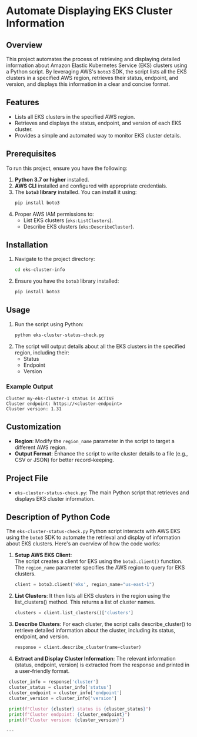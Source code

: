 # Automate Displaying EKS Cluster Information

## Overview
This project automates the process of retrieving and displaying detailed information about Amazon Elastic Kubernetes Service (EKS) clusters using a Python script. By leveraging AWS's `boto3` SDK, the script lists all the EKS clusters in a specified AWS region, retrieves their status, endpoint, and version, and displays this information in a clear and concise format.

## Features
- Lists all EKS clusters in the specified AWS region.
- Retrieves and displays the status, endpoint, and version of each EKS cluster.
- Provides a simple and automated way to monitor EKS cluster details.

## Prerequisites
To run this project, ensure you have the following:
1. **Python 3.7 or higher** installed.
2. **AWS CLI** installed and configured with appropriate credentials.
3. The **`boto3` library** installed. You can install it using:
   ```bash
   pip install boto3
   ```
4. Proper AWS IAM permissions to:
   - List EKS clusters (`eks:ListClusters`).
   - Describe EKS clusters (`eks:DescribeCluster`).

## Installation
1. Navigate to the project directory:
   ```bash
   cd eks-cluster-info
   ```
2. Ensure you have the `boto3` library installed:
   ```bash
   pip install boto3
   ```

## Usage
1. Run the script using Python:
   ```bash
   python eks-cluster-status-check.py
   ```
2. The script will output details about all the EKS clusters in the specified region, including their:
   - Status
   - Endpoint
   - Version

### Example Output
```plaintext
Cluster my-eks-cluster-1 status is ACTIVE
Cluster endpoint: https://<cluster-endpoint>
Cluster version: 1.31
```

## Customization
- **Region**: Modify the `region_name` parameter in the script to target a different AWS region.
- **Output Format**: Enhance the script to write cluster details to a file (e.g., CSV or JSON) for better record-keeping.

## Project File
- `eks-cluster-status-check.py`: The main Python script that retrieves and displays EKS cluster information.

## Description of Python Code

The `eks-cluster-status-check.py` Python script interacts with AWS EKS using the `boto3` SDK to automate the retrieval and display of information about EKS clusters. Here's an overview of how the code works:

1. **Setup AWS EKS Client**:  
   The script creates a client for EKS using the `boto3.client()` function. The `region_name` parameter specifies the AWS region to query for EKS clusters.
   ```python
   client = boto3.client('eks', region_name="us-east-1")
   ```

2. **List Clusters**:
   It then lists all EKS clusters in the region using the list_clusters() method. This returns a list of cluster names.
   ```python
   clusters = client.list_clusters()['clusters']
   ```

3. **Describe Clusters**:
   For each cluster, the script calls describe_cluster() to retrieve detailed information about the cluster, including its status, endpoint, and version.
   ```python
   response = client.describe_cluster(name=cluster)
   ```
    
 4. **Extract and Display Cluster Information**:
   The relevant information (status, endpoint, version) is extracted from the response and printed in a user-friendly format.
   ```python 
    cluster_info = response['cluster']
    cluster_status = cluster_info['status']
    cluster_endpoint = cluster_info['endpoint']
    cluster_version = cluster_info['version']
    
    print(f"Cluster {cluster} status is {cluster_status}")
    print(f"Cluster endpoint: {cluster_endpoint}")
    print(f"Cluster version: {cluster_version}")
   ```
    
    ---
